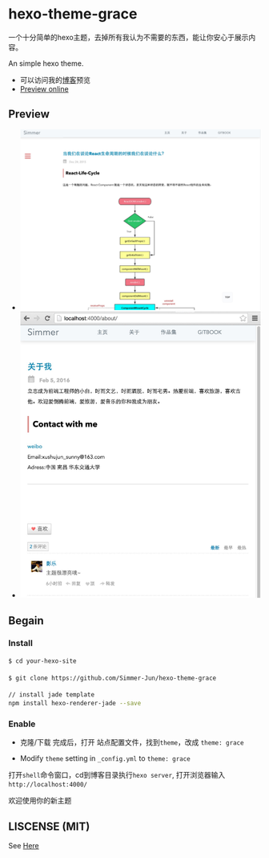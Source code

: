 # hexo-theme-grace

一个十分简单的hexo主题，去掉所有我认为不需要的东西，能让你安心于展示内容。

An simple hexo theme.

 - 可以访问我的[博客](http://hisimmer.com/)预览
 - [Preview online ](http://hisimmer.com/)

## Preview 

 - ![预览](source/images/demo1.png)
 - ![预览](source/images/demo3.png)

## Begain 

### Install

```bash
$ cd your-hexo-site

$ git clone https://github.com/Simmer-Jun/hexo-theme-grace

// install jade template 
npm install hexo-renderer-jade --save     

```

### Enable

* 克隆/下载 完成后，打开 站点配置文件，找到`theme`，改成 `theme: grace`

* Modify `theme` setting in `_config.yml` to `theme: grace`

打开`shell`命令窗口，cd到博客目录执行`hexo server`, 打开浏览器输入`http://localhost:4000/` 

欢迎使用你的新主题

## LISCENSE (MIT)

See [Here](./LICENSE)
